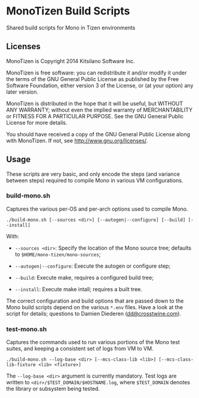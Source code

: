 # MonoTizen Build Scripts

Shared build scripts for Mono in Tizen environments

## Licenses

MonoTizen is Copyright 2014 Kitsilano Software Inc.

MonoTizen is free software: you can redistribute it and/or modify
it under the terms of the GNU General Public License as published by
the Free Software Foundation, either version 3 of the License, or
(at your option) any later version.

MonoTizen is distributed in the hope that it will be useful,
but WITHOUT ANY WARRANTY; without even the implied warranty of
MERCHANTABILITY or FITNESS FOR A PARTICULAR PURPOSE.  See the
GNU General Public License for more details.

You should have received a copy of the GNU General Public License
along with MonoTizen.  If not, see <http://www.gnu.org/licenses/>.

## Usage

These scripts are very basic, and only encode the steps (and variance
between steps) required to compile Mono in various VM configurations.

### build-mono.sh

Captures the various per-OS and per-arch options used to compile Mono.

    ./build-mono.sh [--sources <dir>] [--autogen|--configure] [--build] [--install]

With:

  * `--sources <dir>`: Specify the location of the Mono source tree;
    defaults to `$HOME/mono-tizen/mono-sources`;

  * `--autogen|--configure`: Execute the autogen or configure step;

  * `--build`: Execute make, requires a configured build tree;

  * `--install`: Execute make intall; requires a built tree.

The correct configuration and build options that are passed down to
the Mono build scripts depend on the various `*.env` files.  Have a
look at the script for details; questions to Damien Diederen
(<dd@crosstwine.com>).

### test-mono.sh

Captures the commands used to run various portions of the Mono test
suites, and keeping a consistent set of logs from VM to VM.

    ./build-mono.sh --log-base <dir> [--mcs-class-lib <lib>] [--mcs-class-lib-fixture <lib> <fixture>]

The `--log-base <dir>` argument is currently mandatory.  Test logs are
written to `<dir>/$TEST_DOMAIN/$HOSTNAME.log`, where `$TEST_DOMAIN`
denotes the library or subsystem being tested.

